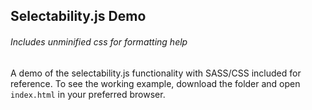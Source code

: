 ## Selectability.js Demo
###### Includes unminified css for formatting help

A demo of the selectability.js functionality with SASS/CSS included for reference.
To see the working example, download the folder and open `index.html` in your preferred browser.
